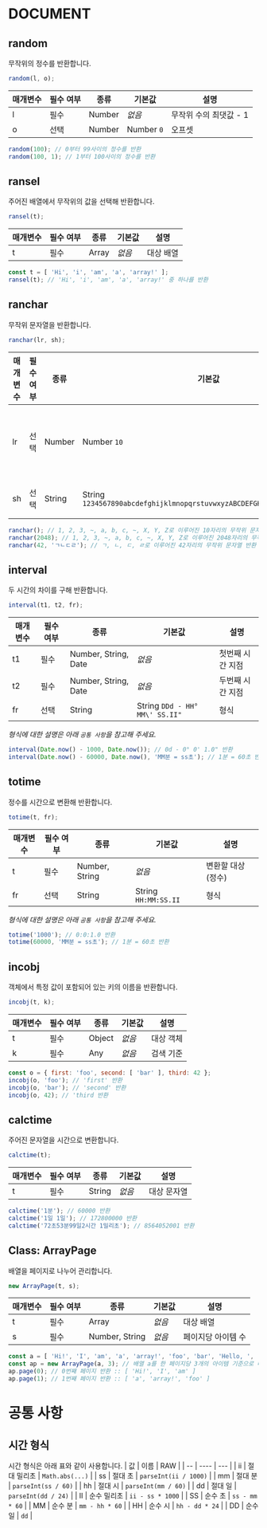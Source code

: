 # DOCUMENT

## random

무작위의 정수를 반환합니다.

``` js
random(l, o);
```

| 매개변수 | 필수 여부 | 종류 | 기본값 | 설명 |
| -------- | --------- | ---- | ------ | ---- |
| l | 필수 | Number | *없음* | 무작위 수의 최댓값 - 1 |
| o | 선택 | Number | Number `0` | 오프셋 |

``` js
random(100); // 0부터 99사이의 정수를 반환
random(100, 1); // 1부터 100사이의 정수를 반환
```


## ransel

주어진 배열에서 무작위의 값을 선택해 반환합니다.

``` js
ransel(t);
```

| 매개변수 | 필수 여부 | 종류 | 기본값 | 설명 |
| -------- | --------- | ---- | ------ | ---- |
| t | 필수 | Array | *없음* | 대상 배열 |

``` js
const t = [ 'Hi', 'i', 'am', 'a', 'array!' ];
ransel(t); // 'Hi', 'i', 'am', 'a', 'array!' 중 하나를 반환
```


## ranchar

무작위 문자열을 반환합니다.

``` js
ranchar(lr, sh);
```

| 매개변수 | 필수 여부 | 종류 | 기본값 | 설명 |
| -------- | --------- | ---- | ------ | ---- |
| lr | 선택 | Number | Number `10` | 문자열의 길이 |
| sh | 선택 | String | String `1234567890abcdefghijklmnopqrstuvwxyzABCDEFGHIJKLMNOPQRSTUVWXYZ` | 문자표 |

``` js
ranchar(); // 1, 2, 3, ~, a, b, c, ~, X, Y, Z로 이루어진 10자리의 무작위 문자열 반환
ranchar(2048); // 1, 2, 3, ~, a, b, c, ~, X, Y, Z로 이루어진 2048자리의 무작위 문자열 반환
ranchar(42, 'ㄱㄴㄷㄹ'); // ㄱ, ㄴ, ㄷ, ㄹ로 이루어진 42자리의 무작위 문자열 반환
```


## interval

두 시간의 차이를 구해 반환합니다.

``` js
interval(t1, t2, fr);
```

| 매개변수 | 필수 여부 | 종류 | 기본값 | 설명 |
| -------- | --------- | ---- | ------ | ---- |
| t1 | 필수 | Number, String, Date | *없음* | 첫번째 시간 지점 |
| t2 | 필수 | Number, String, Date | *없음* | 두번째 시간 지점 |
| fr | 선택 | String | String `DDd - HH° MM\' SS.II"` | 형식 |

*형식에 대한 설명은 아래 `공통 사항`을 참고해 주세요.*

``` js
interval(Date.now() - 1000, Date.now()); // 0d - 0° 0' 1.0" 반환
interval(Date.now() - 60000, Date.now(), 'MM분 = ss초'); // 1분 = 60초 반환
```


## totime

정수를 시간으로 변환해 반환합니다.

``` js
totime(t, fr);
```

| 매개변수 | 필수 여부 | 종류 | 기본값 | 설명 |
| -------- | --------- | ---- | ------ | ---- |
| t | 필수 | Number, String | *없음* | 변환할 대상 (정수) |
| fr | 선택 | String | String `HH:MM:SS.II` | 형식 |

*형식에 대한 설명은 아래 `공통 사항`을 참고해 주세요.*

``` js
totime('1000'); // 0:0:1.0 반환
totime(60000, 'MM분 = ss초'); // 1분 = 60초 반환
```


## incobj

객체에서 특정 값이 포함되어 있는 키의 이름을 반환합니다.

``` js
incobj(t, k);
```

| 매개변수 | 필수 여부 | 종류 | 기본값 | 설명 |
| -------- | --------- | ---- | ------ | ---- |
| t | 필수 | Object | *없음* | 대상 객체 |
| k | 필수 | Any | *없음* | 검색 기준 |

``` js
const o = { first: 'foo', second: [ 'bar' ], third: 42 };
incobj(o, 'foo'); // 'first' 반환
incobj(o, 'bar'); // 'second' 반환
incobj(o, 42); // 'third 반환
```


## calctime

주어진 문자열을 시간으로 변환합니다.

```js
calctime(t);
```

| 매개변수 | 필수 여부 | 종류 | 기본값 | 설명 |
| -------- | --------- | ---- | ------ | ---- |
| t | 필수 | String | *없음* | 대상 문자열 |

``` js
calctime('1분'); // 60000 반환
calctime('1일 1일'); // 172800000 반환
calctime('72초53분99일2시간 1밀리초'); // 8564052001 반환
```


## Class: ArrayPage

배열을 페이지로 나누어 관리합니다.

``` js
new ArrayPage(t, s);
```

| 매개변수 | 필수 여부 | 종류 | 기본값 | 설명 |
| -------- | --------- | ---- | ------ | ---- |
| t | 필수 | Array | *없음* | 대상 배열 |
| s | 필수 | Number, String | *없음* | 페이지당 아이템 수 |

``` js
const a = [ 'Hi!', 'I', 'am', 'a', 'array!', 'foo', 'bar', 'Hello, ', 'world!', 'hahaha' ];
const ap = new ArrayPage(a, 3); // 배열 a를 한 페이지당 3개의 아이템 기준으로 나눔
ap.page(0); // 0번째 페이지 반환 :: [ 'Hi!', 'I', 'am' ]
ap.page(1); // 1번째 페이지 반환 :: [ 'a', 'array!', 'foo' ]
```


# 공통 사항

## 시간 형식
시간 형식은 아래 표와 같이 사용합니다.
| 값 | 이름 | RAW |
| -- | ---- | --- |
| ii | 절대 밀리초 | `Math.abs(...)` |
| ss | 절대 초 | `parseInt(ii / 1000)` |
| mm | 절대 분 | `parseInt(ss / 60)` |
| hh | 절대 시 | `parseInt(mm / 60)` |
| dd | 절대 일 | `parseInt(dd / 24)` |
| II | 순수 밀리초 | `ii - ss * 1000` |
| SS | 순수 초 | `ss - mm * 60` |
| MM | 순수 분 | `mm - hh * 60` |
| HH | 순수 시 | `hh - dd * 24` |
| DD | 순수 일 | `dd` |
